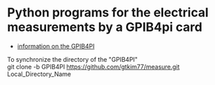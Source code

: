 # Python programs for the electrical measurements by a GPIB4pi card <br>
* <a href="https://www.hackster.io/lightside-instruments/the-gpib4pi-gpib-for-raspberry-pi-shield-4b3e9a"> information on the GPIB4PI </a>

To synchronize the directory of the "GPIB4PI" <br>
  git clone -b GPIB4PI https://github.com/gtkim77/measure.git Local_Directory_Name

